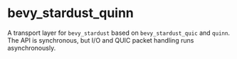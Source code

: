 # bevy_stardust_quinn
A transport layer for `bevy_stardust` based on `bevy_stardust_quic` and `quinn`. The API is synchronous, but I/O and QUIC packet handling runs asynchronously.